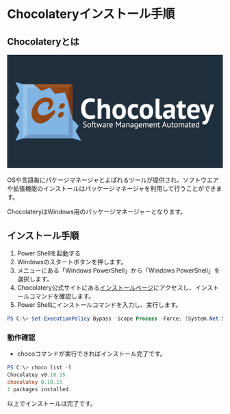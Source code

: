 # Chocolateryインストール手順

## Chocolateryとは

![chocolatery](img/chocolatery.png)

OSや言語毎にパケージマネージャとよばれるツールが提供され、ソフトウエアや拡張機能のインストールはパッケージマネージャを利用して行うことができます。

ChocolateryはWindows用のパッケージマネージャーとなります。

## インストール手順

1. Power Shellを起動する
2. Windowsのスタートボタンを押します。
3. メニューにある「Windows PowerShell」から「Windows PowerShell」を選択します。
4. Chocolatery公式サイトにある[インストールページ](https://chocolatey.org/install)にアクセスし、インストールコマンドを確認します。
5. Power Shellにインストールコマンドを入力し、実行します。

```PowerShell
PS C:\> Set-ExecutionPolicy Bypass -Scope Process -Force; [System.Net.ServicePointManager]::SecurityProtocol = [System.Net.ServicePointManager]::SecurityProtocol -bor 3072; iex ((New-Object System.Net.WebClient).DownloadString('https://chocolatey.org/install.ps1'))
```

### 動作確認

- chocoコマンドが実行できればインストール完了です。

```PowerShell
PS C:\> choco list -l
Chocolatey v0.10.15
chocolatey 0.10.15
1 packages installed.
```

以上でインストールは完了です。
